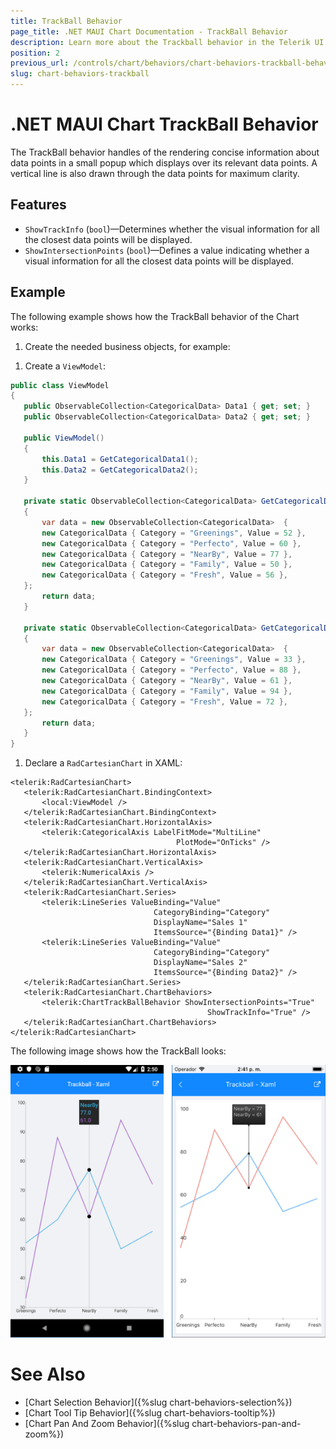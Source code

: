 ```yaml
---
title: TrackBall Behavior
page_title: .NET MAUI Chart Documentation - TrackBall Behavior
description: Learn more about the Trackball behavior in the Telerik UI for .NET MAUI Chart control.
position: 2
previous_url: /controls/chart/behaviors/chart-behaviors-trackball-behavior
slug: chart-behaviors-trackball
---
```


# .NET MAUI Chart TrackBall Behavior

The TrackBall behavior handles of the rendering concise information about data points in a small popup which displays over its relevant data points. A vertical line is also drawn through the data points for maximum clarity.

## Features

- `ShowTrackInfo` (`bool`)&mdash;Determines whether the visual information for all the closest data points will be displayed.
- `ShowIntersectionPoints` (`bool`)&mdash;Defines a value indicating whether a visual information for all the closest data points will be displayed.

## Example

The following example shows how the TrackBall behavior of the Chart works:

1. Create the needed business objects, for example:

 <snippet id='categorical-data-model' />


1. Create a `ViewModel`:

 ```C#
public class ViewModel
{
    public ObservableCollection<CategoricalData> Data1 { get; set; }
    public ObservableCollection<CategoricalData> Data2 { get; set; }

    public ViewModel()
    {
        this.Data1 = GetCategoricalData1();
        this.Data2 = GetCategoricalData2();
    }

    private static ObservableCollection<CategoricalData> GetCategoricalData1()
    {
        var data = new ObservableCollection<CategoricalData>  {
        new CategoricalData { Category = "Greenings", Value = 52 },
        new CategoricalData { Category = "Perfecto", Value = 60 },
        new CategoricalData { Category = "NearBy", Value = 77 },
        new CategoricalData { Category = "Family", Value = 50 },
        new CategoricalData { Category = "Fresh", Value = 56 },
    };
        return data;
    }

    private static ObservableCollection<CategoricalData> GetCategoricalData2()
    {
        var data = new ObservableCollection<CategoricalData>  {
        new CategoricalData { Category = "Greenings", Value = 33 },
        new CategoricalData { Category = "Perfecto", Value = 88 },
        new CategoricalData { Category = "NearBy", Value = 61 },
        new CategoricalData { Category = "Family", Value = 94 },
        new CategoricalData { Category = "Fresh", Value = 72 },
    };
        return data;
    }
}
 ```

1. Declare a `RadCartesianChart` in XAML:

 ```XAML
<telerik:RadCartesianChart>
    <telerik:RadCartesianChart.BindingContext>
        <local:ViewModel />
    </telerik:RadCartesianChart.BindingContext>
    <telerik:RadCartesianChart.HorizontalAxis>
        <telerik:CategoricalAxis LabelFitMode="MultiLine"
                                      PlotMode="OnTicks" />
    </telerik:RadCartesianChart.HorizontalAxis>
    <telerik:RadCartesianChart.VerticalAxis>
        <telerik:NumericalAxis />
    </telerik:RadCartesianChart.VerticalAxis>
    <telerik:RadCartesianChart.Series>
        <telerik:LineSeries ValueBinding="Value"
                                 CategoryBinding="Category"
                                 DisplayName="Sales 1"
                                 ItemsSource="{Binding Data1}" />
        <telerik:LineSeries ValueBinding="Value"
                                 CategoryBinding="Category"
                                 DisplayName="Sales 2"
                                 ItemsSource="{Binding Data2}" />
    </telerik:RadCartesianChart.Series>
    <telerik:RadCartesianChart.ChartBehaviors>
        <telerik:ChartTrackBallBehavior ShowIntersectionPoints="True"
                                             ShowTrackInfo="True" />
    </telerik:RadCartesianChart.ChartBehaviors>
</telerik:RadCartesianChart>
 ```

The following image shows how the TrackBall looks:

![Chart Track Ball Behavior](images/chart-behaviors-trackball.png)

# See Also

- [Chart Selection Behavior]({%slug chart-behaviors-selection%})
- [Chart Tool Tip Behavior]({%slug chart-behaviors-tooltip%})
- [Chart Pan And Zoom Behavior]({%slug chart-behaviors-pan-and-zoom%})
